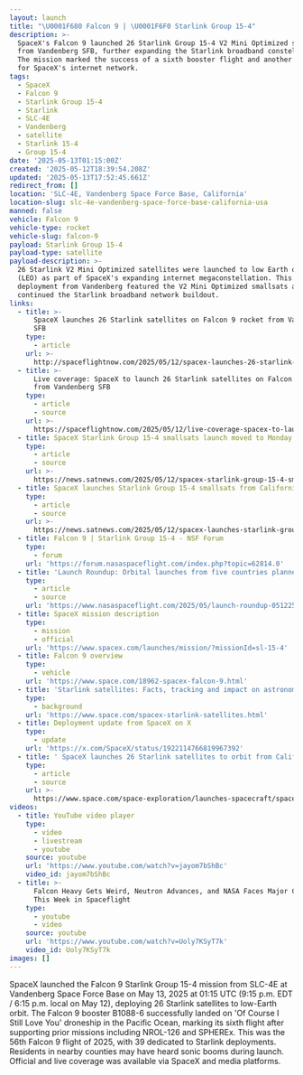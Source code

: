 ```yaml
---
layout: launch
title: "\U0001F680 Falcon 9 | \U0001F6F0 Starlink Group 15-4"
description: >-
  SpaceX's Falcon 9 launched 26 Starlink Group 15-4 V2 Mini Optimized satellites
  from Vandenberg SFB, further expanding the Starlink broadband constellation.
  The mission marked the success of a sixth booster flight and another milestone
  for SpaceX's internet network.
tags:
  - SpaceX
  - Falcon 9
  - Starlink Group 15-4
  - Starlink
  - SLC-4E
  - Vandenberg
  - satellite
  - Starlink 15-4
  - Group 15-4
date: '2025-05-13T01:15:00Z'
created: '2025-05-12T18:39:54.208Z'
updated: '2025-05-13T17:52:45.661Z'
redirect_from: []
location: 'SLC-4E, Vandenberg Space Force Base, California'
location-slug: slc-4e-vandenberg-space-force-base-california-usa
manned: false
vehicle: Falcon 9
vehicle-type: rocket
vehicle-slug: falcon-9
payload: Starlink Group 15-4
payload-type: satellite
payload-description: >-
  26 Starlink V2 Mini Optimized satellites were launched to low Earth orbit
  (LEO) as part of SpaceX's expanding internet megaconstellation. This
  deployment from Vandenberg featured the V2 Mini Optimized smallsats and
  continued the Starlink broadband network buildout.
links:
  - title: >-
      SpaceX launches 26 Starlink satellites on Falcon 9 rocket from Vandenberg
      SFB
    type:
      - article
    url: >-
      http://spaceflightnow.com/2025/05/12/spacex-launches-26-starlink-satellites-on-falcon-9-rocket-from-vandenberg-sfb/
  - title: >-
      Live coverage: SpaceX to launch 26 Starlink satellites on Falcon 9 rocket
      from Vandenberg SFB
    type:
      - article
      - source
    url: >-
      https://spaceflightnow.com/2025/05/12/live-coverage-spacex-to-launch-26-starlink-satellites-on-falcon-9-rocket-from-vandenberg-sfb/
  - title: SpaceX Starlink Group 15-4 smallsats launch moved to Monday
    type:
      - article
      - source
    url: >-
      https://news.satnews.com/2025/05/12/spacex-starlink-group-15-4-smallsats-launch-moved-to-monday/
  - title: SpaceX launches Starlink Group 15-4 smallsats from California beach
    type:
      - article
      - source
    url: >-
      https://news.satnews.com/2025/05/12/spacex-launches-starlink-group-15-4-smallsats-from-california-beach/
  - title: Falcon 9 | Starlink Group 15-4 - NSF Forum
    type:
      - forum
    url: 'https://forum.nasaspaceflight.com/index.php?topic=62814.0'
  - title: 'Launch Roundup: Orbital launches from five countries planned'
    type:
      - article
      - source
    url: 'https://www.nasaspaceflight.com/2025/05/launch-roundup-051225/'
  - title: SpaceX mission description
    type:
      - mission
      - official
    url: 'https://www.spacex.com/launches/mission/?missionId=sl-15-4'
  - title: Falcon 9 overview
    type:
      - vehicle
    url: 'https://www.space.com/18962-spacex-falcon-9.html'
  - title: 'Starlink satellites: Facts, tracking and impact on astronomy'
    type:
      - background
    url: 'https://www.space.com/spacex-starlink-satellites.html'
  - title: Deployment update from SpaceX on X
    type:
      - update
    url: 'https://x.com/SpaceX/status/1922114766819967392'
  - title: ' SpaceX launches 26 Starlink satellites to orbit from California (video) '
    type:
      - article
      - source
    url: >-
      https://www.space.com/space-exploration/launches-spacecraft/spacex-launches-26-starlink-satellites-to-orbit-from-california
videos:
  - title: YouTube video player
    type:
      - video
      - livestream
      - youtube
    source: youtube
    url: 'https://www.youtube.com/watch?v=jayom7bShBc'
    video_id: jayom7bShBc
  - title: >-
      Falcon Heavy Gets Weird, Neutron Advances, and NASA Faces Major Cuts |
      This Week in Spaceflight
    type:
      - youtube
      - video
    source: youtube
    url: 'https://www.youtube.com/watch?v=Uoly7KSyT7k'
    video_id: Uoly7KSyT7k
images: []
---
```

SpaceX launched the Falcon 9 Starlink Group 15-4 mission from SLC-4E at Vandenberg Space Force Base on May 13, 2025 at 01:15 UTC (9:15 p.m. EDT / 6:15 p.m. local on May 12), deploying 26 Starlink satellites to low-Earth orbit. The Falcon 9 booster B1088-6 successfully landed on 'Of Course I Still Love You' droneship in the Pacific Ocean, marking its sixth flight after supporting prior missions including NROL-126 and SPHEREx. This was the 56th Falcon 9 flight of 2025, with 39 dedicated to Starlink deployments. Residents in nearby counties may have heard sonic booms during launch. Official and live coverage was available via SpaceX and media platforms.
